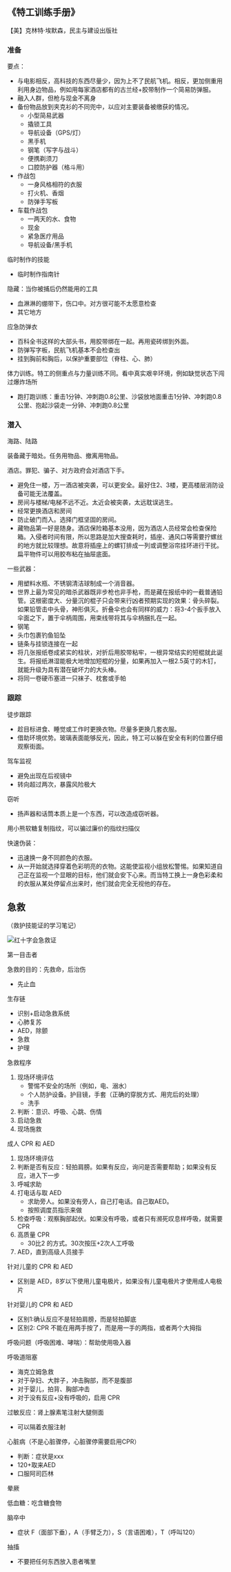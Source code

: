 
## 《特工训练手册》
【美】克林特·埃默森，民主与建设出版社
### 准备

要点：
- 与电影相反，高科技的东西尽量少，因为上不了民航飞机。相反，更加侧重用利用身边物品，例如用每家酒店都有的古兰经+胶带制作一个简易防弹服。
- 融入人群，但枪与现金不离身
- 备份物品放到夹克衫的不同兜中，以应对主要装备被缴获的情况。
  - 小型简易武器
  - 撬锁工具
  - 导航设备（GPS/灯）
  - 黑手机
  - 钢笔（写字与战斗）
  - 便携剃须刀
  - 口腔防护器（格斗用）
- 作战包
  - 一身风格相符的衣服
  - 打火机、香烟
  - 防弹手写板
- 车载作战包
  - 一两天的水、食物
  - 现金
  - 紧急医疗用品
  - 导航设备/黑手机

临时制作的技能
- 临时制作指南针

隐藏：当你被捕后仍然能用的工具
- 血淋淋的绷带下，伤口中。对方很可能不太愿意检查
- 其它地方

应急防弹衣
- 百科全书这样的大部头书，用胶带绑在一起。再用瓷砖绑到外面。
- 防弹写字板，民航飞机基本不会检查出
- 挂到胸前和胸后，以保护重要部位（脊柱、心、肺）

体力训练。特工的侧重点与力量训练不同。看中真实艰辛环境，例如缺觉状态下闯过爆炸场所
- 跑打跑训练：重击1分钟、冲刺跑0.8公里、沙袋放地面重击1分钟、冲刺跑0.8公里、抱起沙袋走一分钟、冲刺跑0.8公里

### 潜入

海路、陆路

装备藏于暗处。任务用物品、撤离用物品。


酒店。罪犯、骗子、对方政府会对酒店下手。
- 避免住一楼，万一酒店被突袭，可以更安全。最好住2、3楼，更高楼层消防设备可能无法覆盖。
- 房间与楼梯/电梯不远不近。太近会被突袭，太远耽误逃生。
- 经常更换酒店和房间
- 防止破门而入。选择门框坚固的房间。
- 藏物品第一好是随身。酒店保险箱基本没用，因为酒店人员经常会检查保险箱。入侵者时间有限，所以思路是加大搜查耗时，插座、通风口等需要拧螺丝的地方就比较理想。故意将插座上的螺钉排成一列或调整浴帘挂环进行干扰。扁平物件可以用胶布粘在抽屉底面。


一些武器：
- 用塑料水瓶、不锈钢清洁球制成一个消音器。
- 世界上最为常见的暗杀武器既非步枪也非手枪，而是藏在报纸中的一截普通铅管。这根密度大、分量沉的棍子只会带来行凶者预期实现的效果：骨头碎裂。如果铅管击中头骨，神形俱灭。折叠伞也会有同样的威力：将3-4个扳手放入伞面之下，置于伞柄周围，用束线带将其与伞柄捆扎在一起。
- 钢笔
- 头巾包裹钓鱼铅坠
- 链条与挂锁连接在一起
- 将几张报纸卷成紧实的柱状，对折后用胶带粘牢，一根异常结实的短棍就此诞生。将报纸淋湿能极大地增加短棍的分量，如果再加入一根2.5英寸的木钉，就能升级为具有潜在破坏力的大头棒。
- 将同一卷硬币塞进一只袜子、枕套或手帕

### 跟踪

徒步跟踪
- 趁目标进食、睡觉或工作时更换衣物。尽量多更换几套衣服。
- 借助环境优势。玻璃表面能够反光，因此，特工可以躲在安全有利的位置仔细观察街面。

驾车监视
- 避免出现在后视镜中
- 转向超过两次，暴露风险极大

窃听
- 扬声器和话筒本质上是一个东西，可以改造成窃听器。

用小熊软糖复制指纹，可以骗过廉价的指纹扫描仪

快速伪装：
- 迅速换一身不同颜色的衣服。
- 从一开始就选择穿着色彩明亮的衣物。这能使监视小组放松警惕。如果知道自己正在监视一个显眼的目标，他们就会安下心来。而当特工换上一身色彩柔和的衣服从某处停留点出来时，他们就会完全无视他的存在。


## 急救

（救护技能证的学习笔记）

![红十字会急救证](https://www.guofei.site/pictures_for_blog/certification/健康类/急救证.jpg)

第一目击者

急救的目的：先救命，后治伤
- 先止血

生存链
- 识别+启动急救系统
- 心肺复苏
- AED，除颤
- 急救
- 护理

急救程序
1. 现场环境评估
    - 警惕不安全的场所（例如，电、溺水）
    - 个人防护设备。护目镜，手套（正确的穿脱方式、用完后的处理）
    - 洗手
2. 判断：意识、呼吸、心跳、伤情
3. 启动急救
4. 现场施救


成人 CPR 和 AED
1. 现场环境评估
2. 判断是否有反应：轻拍肩膀。如果有反应，询问是否需要帮助；如果没有反应，进入下一步
3. 呼喊求助
4. 打电话与取 AED
    - 求助旁人。如果没有旁人，自己打电话。自己取AED。
    - 按照调度员指示来做
5. 检查呼吸：观察胸部起伏。如果没有呼吸，或者只有濒死叹息样呼吸，就需要 CPR
6. 高质量 CPR
    - 30比2 的方式。30次按压+2次人工呼吸
7. AED，直到高级人员接手


针对儿童的 CPR 和 AED
- 区别是 AED，8岁以下使用儿童电极片，如果没有儿童电极片才使用成人电极片

针对婴儿的 CPR 和 AED
- 区别1:确认反应不是轻拍肩膀，而是轻拍脚底
- 区别2: CPR 不能在用两手按了，而是用一手的两指，或者两个大拇指


呼吸问题（呼吸困难、哮喘）：帮助使用吸入器

呼吸道阻塞
- 海克立姆急救
- 对于孕妇、大胖子，冲击胸部，而不是腹部
- 对于婴儿，拍背、胸部冲击
- 对于没有反应+没有呼吸的，启用 CPR


过敏反应：肾上腺素笔注射大腿侧面
- 可以隔着衣服注射

心脏病（不是心脏骤停，心脏骤停需要启用CPR）
- 判断：症状是xxx
- 120+取来AED
- 口服阿司匹林

晕厥

低血糖：吃含糖食物

脑卒中
- 症状 F（面部下垂），A（手臂乏力），S（言语困难），T（呼叫120）

抽搐
- 不要把任何东西放入患者嘴里

